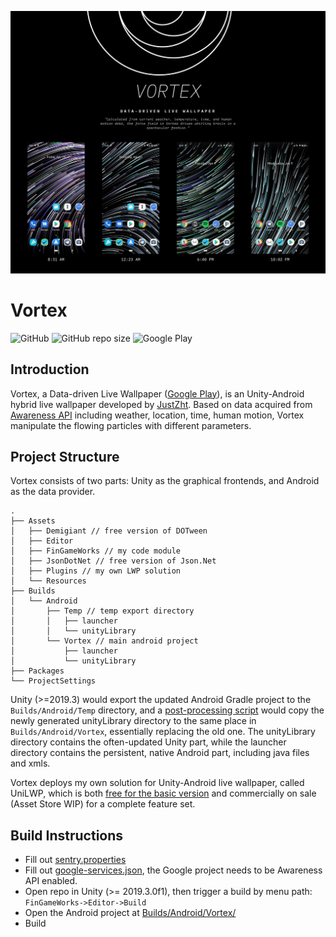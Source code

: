 ![](PressKit/Banner.jpg)
# Vortex

![GitHub](https://img.shields.io/github/license/JustinFincher/Vortex-Experiments)
![GitHub repo size](https://img.shields.io/github/repo-size/JustinFincher/Vortex-Experiments)
![[Google Play](https://play.google.com/store/apps/details?id=com.justzht.vortex)](https://img.shields.io/badge/Google%20Play-Download-brightgreen)

## Introduction
Vortex, a Data-driven Live Wallpaper ([Google Play](https://play.google.com/store/apps/details?id=com.justzht.vortex)), is an Unity-Android hybrid live wallpaper developed by [JustZht](https://fincher.im/). 
Based on data acquired from [Awareness API](https://developers.google.com/awareness/overview) including weather, location, time, human motion, Vortex manipulate the flowing particles with different parameters.

## Project Structure
Vortex consists of two parts: Unity as the graphical frontends, and Android as the data provider.  

```
.
├── Assets
│   ├── Demigiant // free version of DOTween
│   ├── Editor
│   ├── FinGameWorks // my code module
│   ├── JsonDotNet // free version of Json.Net
│   ├── Plugins // my own LWP solution
│   └── Resources
├── Builds
│   └── Android
│       ├── Temp // temp export directory
│       │   ├── launcher
│       │   └── unityLibrary
│       └── Vortex // main android project
│           ├── launcher
│           └── unityLibrary
├── Packages
└── ProjectSettings
```

Unity (>=2019.3) would export the updated Android Gradle project to the `Builds/Android/Temp` directory, and a [post-processing script](Assets/FinGameWorks/Scripts/Editor/LWPPostBuildUtilities.cs) would copy the newly generated unityLibrary directory to the same place in `Builds/Android/Vortex`, essentially replacing the old one. The unityLibrary directory contains the often-updated Unity part, while the launcher directory contains the persistent, native Android part, including java files and xmls.

Vortex deploys my own solution for Unity-Android live wallpaper, called UniLWP, which is both [free for the basic version](https://github.com/JustinFincher/UniLWP-NoDeps) and commercially on sale (Asset Store WIP) for a complete feature set.

## Build Instructions

- Fill out [sentry.properties](Builds/Android/Vortex/sentry.properties)
- Fill out [google-services.json](Builds/Android/Vortex/launcher/google-services.json), the Google project needs to be Awareness API enabled.
- Open repo in Unity (>= 2019.3.0f1), then trigger a build by menu path: `FinGameWorks->Editor->Build`
- Open the Android project at [Builds/Android/Vortex/](Builds/Android/Vortex/)
- Build
